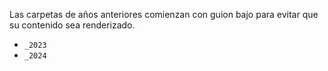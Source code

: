 Las carpetas de años anteriores comienzan con guion bajo para evitar que su contenido sea renderizado.

* `_2023`
* `_2024`

